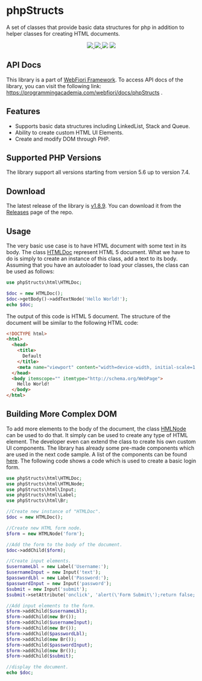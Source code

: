 # phpStructs
A set of classes that provide basic data structures for php in addition to helper classes for creating HTML documents.

<p align="center">
  <a href="https://travis-ci.org/usernane/phpStructs">
    <img src="https://travis-ci.org/usernane/phpStructs.svg?branch=master">
  </a>
  <a href="https://codecov.io/gh/usernane/phpStructs">
    <img src="https://codecov.io/gh/usernane/phpStructs/branch/master/graph/badge.svg" />
  </a>
  <img src="https://img.shields.io/packagist/dt/webfiori/php-structs?color=light-green">
  <a href="https://paypal.me/IbrahimBinAlshikh">
    <img src="https://img.shields.io/endpoint.svg?url=https://webfiori.com/x/apis/shields-get-dontate-badget">
  </a>
</p>

## API Docs
This library is a part of <a href="https://github.com/usernane/webfiori">WebFiori Framework</a>. To access API docs of the library, you can visit the following link: https://programmingacademia.com/webfiori/docs/phpStructs .

## Features
- Supports basic data structures including LinkedList, Stack and Queue.
- Ability to create custom HTML UI Elements.
- Create and modify DOM through PHP.

## Supported PHP Versions
The library support all versions starting from version 5.6 up to version 7.4.

## Download
The latest release of the library is <a href="https://github.com/usernane/phpStructs/releases/tag/v1.8.9">v1.8.9<a>. You can download it from the <a href="https://github.com/usernane/phpStructs/releases">Releases</a> page of the repo.
  
## Usage
The very basic use case is to have HTML document with some text in its body. The class <a href="https://programmingacademia.com/webfiori/docs/phpStructs/html/HTMLDoc">HTMLDoc</a> represent HTML 5 document. What we have to do is simply to create an instance of this class, add a text to its body. Assuming that you have an autoloader to load your classes, the class can be used as follows:
``` php
use phpStructs\html\HTMLDoc;

$doc = new HTMLDoc();
$doc->getBody()->addTextNode('Hello World!');
echo $doc;
```

The output of this code is HTML 5 document. The structure of the document will be similar to the following HTML code:
``` html
<!DOCTYPE html>
<html>
  <head>
    <title>
      Default
    </title>
    <meta name="viewport" content="width=device-width, initial-scale=1.0, maximum-scale=1.0, user-scalable=no">
  </head>
  <body itemscope="" itemtype="http://schema.org/WebPage">
    Hello World!
  </body>
</html>
```
## Building More Complex DOM
To add more elements to the body of the document, the class <a href="https://programmingacademia.com/webfiori/docs/phpStructs/html/HTMLNode">HMLNode</a> can be used to do that. It simply can be used to create any type of HTML element. The developer even can extend the class to create his own custom UI components. The library has already some pre-made components which are used in the next code sample. A list of the components can be found <a href="https://programmingacademia.com/webfiori/docs/phpStructs/html">here</a>. The following code shows a code which is used to create a basic login form.

``` php
use phpStructs\html\HTMLDoc;
use phpStructs\html\HTMLNode;
use phpStructs\html\Input;
use phpStructs\html\Label;
use phpStructs\html\Br;

//Create new instance of "HTMLDoc".
$doc = new HTMLDoc();

//Create new HTML form node.
$form = new HTMLNode('form');

//Add the form to the body of the document.
$doc->addChild($form);

//Create input elements.
$usernameLbl = new Label('Username:');
$usernameInput = new Input('text');
$passwordLbl = new Label('Password:');
$passwordInput = new Input('password');
$submit = new Input('submit');
$submit->setAttribute('onclick', 'alert(\'Form Submit\');return false;');

//Add input elements to the form.
$form->addChild($usernameLbl);
$form->addChild(new Br());
$form->addChild($usernameInput);
$form->addChild(new Br());
$form->addChild($passwordLbl);
$form->addChild(new Br());
$form->addChild($passwordInput);
$form->addChild(new Br());
$form->addChild($submit);

//display the document.
echo $doc;
```

